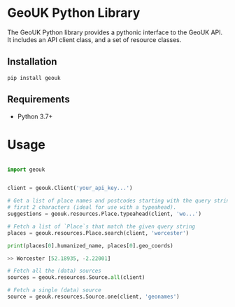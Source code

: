 # GeoUK Python Library

The GeoUK Python library provides a pythonic interface to the GeoUK API. It includes an API client class, and a set of resource classes.


## Installation

```
pip install geouk
```

## Requirements

- Python 3.7+


# Usage

```Python

import geouk


client = geouk.Client('your_api_key...')

# Get a list of place names and postcodes starting with the query string's
# first 2 characters (ideal for use with a typeahead).
suggestions = geouk.resources.Place.typeahead(client, 'wo...')

# Fetch a list of `Place`s that match the given query string
places = geouk.resources.Place.search(client, 'worcester')

print(places[0].humanized_name, places[0].geo_coords)

>> Worcester [52.18935, -2.22001]

# Fetch all the (data) sources
sources = geouk.resources.Source.all(client)

# Fetch a single (data) source
source = geouk.resources.Source.one(client, 'geonames')

```
